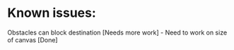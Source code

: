 # Known issues: 
Obstacles can block destination [Needs more work] -
Need to work on size of canvas [Done]
